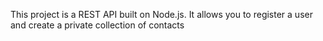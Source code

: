 This project is a REST API built on Node.js. It allows you to register a user and
create a private collection of contacts

